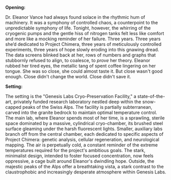 **Opening:**

Dr. Eleanor Vance had always found solace in the rhythmic hum of machinery. It was a symphony of controlled chaos, a counterpoint to the unpredictable symphony of life. Tonight, however, the whirring of the cryogenic pumps and the gentle hiss of nitrogen tanks felt less like comfort and more like a mocking reminder of her failure. Three years. Three years she’d dedicated to Project Chimera, three years of meticulously controlled experiments, three years of hope slowly eroding into this gnawing dread. The data screens blinked back at her, rows of numbers and graphs that stubbornly refused to align, to coalesce, to *prove* her theory. Eleanor rubbed her tired eyes, the metallic tang of spent coffee lingering on her tongue. She was so close, she could almost taste it. But close wasn't good enough. Close didn't change the world. Close didn't save it.

**Setting:**

The setting is the "Genesis Labs Cryo-Preservation Facility," a state-of-the-art, privately funded research laboratory nestled deep within the snow-capped peaks of the Swiss Alps. The facility is partially subterranean, carved into the granite bedrock to maintain optimal temperature control. The main lab, where Eleanor spends most of her time, is a sprawling, sterile space dominated by a massive, cylindrical cryo-chamber, its brushed steel surface gleaming under the harsh fluorescent lights. Smaller, auxiliary labs branch off from the central chamber, each dedicated to specific aspects of Project Chimera: genetic analysis, cellular regeneration, and neurological mapping. The air is perpetually cold, a constant reminder of the extreme temperatures required for the project's ambitious goals. The stark, minimalist design, intended to foster focused concentration, now feels oppressive, a cage built around Eleanor's dwindling hope. Outside, the majestic peaks of the Alps offer a breathtaking vista, a stark contrast to the claustrophobic and increasingly desperate atmosphere within Genesis Labs.
